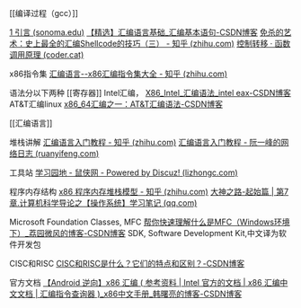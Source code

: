
[[编译过程（gcc）]]

[1 引言 (sonoma.edu)](https://bob.cs.sonoma.edu/IntroCompOrg-x64/bookch1.html#x7-150001)
[【精选】汇编语言基础_汇编基本语句-CSDN博客](https://blog.csdn.net/Captain_RB/article/details/118066947)
[免杀的艺术：史上最全的汇编Shellcode的技巧（三） - 知乎 (zhihu.com)](https://zhuanlan.zhihu.com/p/25942609)
[控制转移 · 函数调用原理 (coder.cat)](https://gitbook.coder.cat/function-call-principle/content/control-transfer.html)

x86指令集
[汇编语言--x86汇编指令集大全 - 知乎 (zhihu.com)](https://zhuanlan.zhihu.com/p/53394807)

语法分以下两种
	[[寄存器]]
	Intel汇编，
	[X86_Intel_汇编语法_intel eax-CSDN博客](https://blog.csdn.net/qq_35793285/article/details/111632370)
	AT&T汇编linux
	[x86_64汇编之一：AT&T汇编语法-CSDN博客](https://blog.csdn.net/qq_29328443/article/details/107242121)


[[汇编语言]]

堆栈讲解
[汇编语言入门教程 - 知乎 (zhihu.com)](https://zhuanlan.zhihu.com/p/54890424)
[汇编语言入门教程 - 阮一峰的网络日志 (ruanyifeng.com)](http://www.ruanyifeng.com/blog/2018/01/assembly-language-primer.html)



工具站
[学习园地 - 鼠侠网 - Powered by Discuz! (lizhongc.com)](http://www.lizhongc.com/)

程序内存结构
	[x86 程序内存堆栈模型 - 知乎 (zhihu.com)](https://zhuanlan.zhihu.com/p/180318973)
	[大神之路-起始篇 | 第7章.计算机科学导论之【操作系统】学习笔记 (qq.com)](https://mp.weixin.qq.com/s?__biz=MzIwNDA3ODg3OQ==&mid=2648001146&idx=1&sn=111a90cd9de2a93543fee388cd14a121&chksm=8ee4400ab993c91c56324ea1edcd208c48ca2d785ae5199ec1d4ac452c3c116e57be4280610e&scene=178&cur_album_id=2608346309301026819#rd)

Microsoft Foundation Classes, MFC
[帮你快速理解什么是MFC（Windows环境下）_荔园微风的博客-CSDN博客](https://blog.csdn.net/wang2015cn/article/details/127251496)
SDK, Software Development Kit,中文译为软件开发包

CISC和RISC
[CISC和RISC是什么？它们的特点和区别？-CSDN博客](https://blog.csdn.net/jukaiit/article/details/103710732)

官方文档
[【Android 逆向】x86 汇编 ( 参考资料 | Intel 官方的文档 | x86 汇编中文文档 | 汇编指令查询器 )_x86中文手册_韩曙亮的博客-CSDN博客](https://blog.csdn.net/shulianghan/article/details/120718541)

